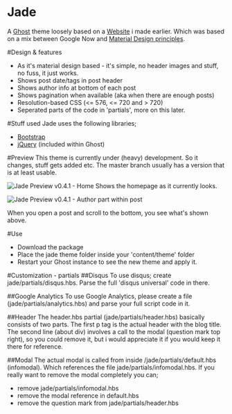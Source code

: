 Jade
====

A [Ghost](http://github.com/tryghost/ghost/) theme loosely based on a [Website](https://github.com/hxkclan/hxkclan.github.io) i made earlier. Which was based on a mix between Google Now and [Material Design principles](http://www.google.com/design/spec/what-is-material/environment.html).

#Design & features
- As it's material design based - it's simple, no header images and stuff, no fuss, it just works.
- Shows post date/tags in post header
- Shows author info at bottom of each post
- Shows pagination when available (aka when there are enough posts)
- Resolution-based CSS (<= 576, <= 720 and > 720)
- Seperated parts of the code in 'partials', more on this later.

#Stuff used
Jade uses the following libraries;
- [Bootstrap](https://github.com/twbs/bootstrap)
- [jQuery](https://github.com/jquery/jquery) (included within Ghost)

#Preview
This theme is currently under (heavy) development. So it changes, stuff gets added etc. The master branch usually has a version that is at least usable.

![Jade Preview v0.4.1 - Home](http://img.photobucket.com/albums/v385/hxkclan/github/Screenshotfrom2014-12-31001835.png)
Shows the homepage as it currently looks.

![Jade Preview v0.4.1 - Author part within post](http://img.photobucket.com/albums/v385/hxkclan/github/Screenshotfrom2014-12-31002026.png)

When you open a post and scroll to the bottom, you see what's shown above.

#Use
- Download the package
- Place the jade theme folder inside your 'content/theme' folder
- Restart your Ghost instance to see the new theme and apply it.

#Customization - partials
##Disqus
To use disqus; create jade/partials/disqus.hbs. Parse the full 'disqus universal' code in there.

##Google Analytics
To use Google Analytics, please create a file (jade/partials/analytics.hbs) and parse your full script code in it.

##Header
The header.hbs partial (jade/partials/header.hbs) basically consists of two parts. The first p tag is the actual header with the blog title. The second line (about div) involves a call to the modal (question mark top right), so you could remove it, but i would appreciate it if you would keep it there for reference.

##Modal
The actual modal is called from inside /jade/partials/default.hbs (infomodal). Which references the file jade/partials/infomodal.hbs. If you really want to remove the modal completely you can;
- remove jade/partials/infomodal.hbs
- remove the modal reference in default.hbs
- remove the question mark from jade/partials/header.hbs

